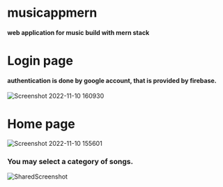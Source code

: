 # musicappmern

#### web application for music build with mern stack 


# Login page 

#### authentication is done by google account, that is provided by firebase.

![Screenshot 2022-11-10 160930](https://user-images.githubusercontent.com/92301230/201132104-2fa8f868-19ac-43a7-aac8-a146927de811.jpg)


# Home page 

![Screenshot 2022-11-10 155601](https://user-images.githubusercontent.com/92301230/201127247-79fb0f73-266c-4c4c-ad50-02cdb433ea1a.jpg)

### You may select a category of songs.

![SharedScreenshot](https://user-images.githubusercontent.com/92301230/201133158-8d106f56-d13e-4e63-b8fa-06980839bb82.jpg)
